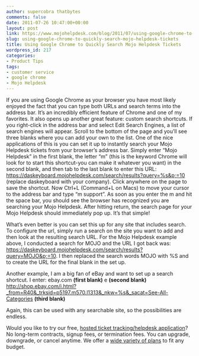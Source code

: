 ```yaml
---
author: supercobra thatbytes
comments: false
date: 2011-07-26 10:47:00+00:00
layout: post
link: https://www.mojohelpdesk.com/blog/2011/07/using-google-chrome-to-quickly-search-mojo-helpdesk-tickets/
slug: using-google-chrome-to-quickly-search-mojo-helpdesk-tickets
title: Using Google Chrome to Quickly Search Mojo Helpdesk Tickets
wordpress_id: 217
categories:
- Product Tips
tags:
- customer service
- google chrome
- Mojo Helpdesk
---
```


If you are using Google Chrome as your browser you have most likely enjoyed the fact that you can type both URLs and search terms into the address bar. It’s an incredibly efficient feature of Chrome and one of my favorites. It also opens up another great feature: custom search shortcuts.
If you right-click in the address bar and select Edit Search Engines, a list of search engines will appear. Scroll to the bottom of the page and you’ll see three blanks where you can add your own to the list. One of the nice applications of this is you can set it up to instantly search your Mojo Helpdesk tickets from your browser’s address bar. Simply enter “Mojo Helpdesk” in the first blank, the letter “m” (this is the keyword Chrome will look for to start this shortcut-you can make it whatever you want) in the second blank, and then tab to the last blank to enter this URL: https://daskeyboard.mojohelpdesk.com/search/results?query=%s&p;=10 (replace daskeyboard with your company). Click anywhere on the page to save the shortcut. Now Ctrl+L (Command+L on Macs) to move your cursor to the address bar and type “m support”. As soon as you enter the m and hit the space bar, you should see the browser has recognized you are searching your Mojo Helpdesk. After hitting return, the search page for your Mojo Helpdesk should immediately pop up. It’s that simple!

What’s even better is you can set this up for any site that includes search. To configure the url, simply run a search on the site you want to add and then look at the resulting search URL. For the Mojo Helpdesk example above, I conducted a search for MOJO and the URL I got back was: https://daskeyboard.mojohelpdesk.com/search/results?query=MOJO&p;=10. I then replaced the search words MOJO with %S and to create the URL for the final blank in the set up.

Another example, I am a big fan of eBay and want to set up a search shortcut. I enter:
ebay.com **(first blank)**
e **(second blank)**
http://shop.ebay.com/i.html?_from=R40&_trksid=p5197.m570.l1313&_nkw=%s&_sacat=See-All-Categories **(third blank)**

Again, this can be used with any searchable site, so the possibilities are endless.





Would you like to try our free, [ hosted ticket tracking/helpdesk application](http://www.mojohelpdesk.com/)? No long-term contracts, signup fees, or termination fees. You can upgrade, downgrade, or cancel anytime. We offer a [wide variety of plans](http://signup.mojohelpdesk.com/signup) to fit any budget.



